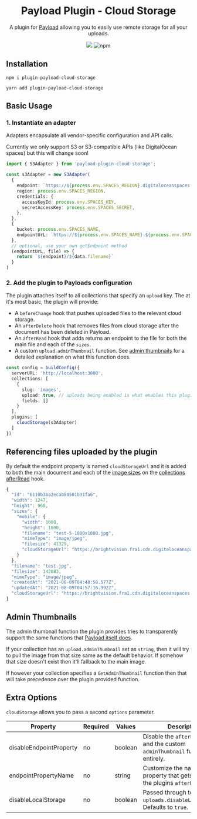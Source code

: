 <h1 align="center">Payload Plugin - Cloud Storage</h1>

<p align="center">A plugin for <a href="https://github.com/payloadcms/payload">Payload</a> allowing you to easily use remote storage for all your uploads.</p>

<p align="center">
  <img src="https://img.shields.io/github/workflow/status/richardvanbergen/payload-plugin-cloud-storage/Test">
  <img alt="npm" src="https://img.shields.io/npm/v/payload-plugin-cloud-storage">
</p>



## Installation

```
npm i plugin-payload-cloud-storage
```

```
yarn add plugin-payload-cloud-storage
```

## Basic Usage

### 1. Instantiate an adapter

Adapters encapsulate all vendor-specific configuration and API calls.

Currently we only support S3 or S3-compatible APIs (like DigitalOcean spaces) but this will change soon!

```ts
import { S3Adapter } from 'payload-plugin-cloud-storage';

const s3Adapter = new S3Adapter(
  {
    endpoint: `https://${process.env.SPACES_REGION}.digitaloceanspaces.com`,
    region: process.env.SPACES_REGION,
    credentials: {
      accessKeyId: process.env.SPACES_KEY,
      secretAccessKey: process.env.SPACES_SECRET,
    },
  },
  {
    bucket: process.env.SPACES_NAME,
    endpointUrL: `https://${process.env.SPACES_NAME}.${process.env.SPACES_REGION}.cdn.digitaloceanspaces.com`
  },
  // optional, use your own getEndpoint method
  (endpointUrL, file) => {
    return `${endpoint}/${data.filename}`
  }
)
```

### 2. Add the plugin to Payloads configuration

The plugin attaches itself to all collections that specify an `upload` key. The at it's most basic, the plugin will provide:

- A `beforeChange` hook that pushes uploaded files to the relevant cloud storage.
- An `afterDelete` hook that removes files from cloud storage after the document has been deleted in Payload.
- An `afterRead` hook that adds returns an endpoint to the file for both the main file and each of the `sizes`.
- A custom `upload.adminThumbnail` function. See [admin thumbnails](#admin-thumbnails) for a detailed explanation on what this function does.

```ts
const config = buildConfig({
  serverURL: 'http://localhost:3000',
  collections: [
    {
      slug: 'images',
      upload: true, // uploads being enabled is what enables this plugin on the collection
      fields: []
    }
  ],
  plugins: [
    cloudStorage(s3Adapter)
  ]
})
```

## Referencing files uploaded by the plugin

By default the endpoint property is named `cloudStorageUrl` and it is added to both the main document and each of the [image sizes](https://payloadcms.com/docs/upload/overview#image-sizes) on the [collections afterRead](https://payloadcms.com/docs/hooks/collections#afterread) hook.

```ts
{
  "id": "6110b3ba2ecab80501b31fa6",
  "width": 1247,
  "height": 968,
  "sizes": {
    "mobile": {
      "width": 1000,
      "height": 1000,
      "filename": "test-5-1000x1000.jpg",
      "mimeType": "image/jpeg",
      "filesize": 41329,
      "cloudStorageUrl": "https://brightvision.fra1.cdn.digitaloceanspaces.com/test-1000x1000.jpg"
    }
  },
  "filename": "test.jpg",
  "filesize": 142083,
  "mimeType": "image/jpeg",
  "createdAt": "2021-08-09T04:48:58.577Z",
  "updatedAt": "2021-08-09T04:57:16.992Z",
  "cloudStorageUrl": "https://brightvision.fra1.cdn.digitaloceanspaces.com/test.jpg"
}
```

## Admin Thumbnails

The admin thumbnail function the plugin provides tries to transparently support the same functions that [Payload itself does](https://payloadcms.com/docs/upload/overview#admin-thumbnails).

If your collection has an `upload.adminThumbnail` set as `string`, then it will try to pull the image from that size same as the default behavior. If somehow that size doesn't exist then it'll fallback to the main image.

If however your collection specifies a `GetAdminThumbnail` function then that will take precedence over the plugin provided function.

## Extra Options

`cloudStorage` allows you to pass a second `options` parameter.

| Property                | Required | Values                     | Description                                                                         |
|-------------------------|----------|----------------------------|-------------------------------------------------------------------------------------|
| disableEndpointProperty | no       | boolean                    | Disable the `afterRead` hook and the custom `adminThumbnail` function entirely.     |
| endpointPropertyName    | no       | string                     | Customize the name of the property that gets added in the plugins `afterRead` hook. |
| disableLocalStorage     | no       | boolean                    | Passed through to `uploads.disableLocalStorage`. Defaults to `true`.                |
